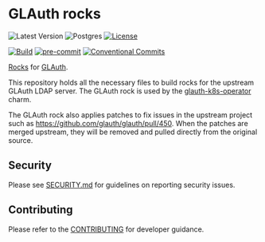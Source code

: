 # GLAuth rocks

![Latest Version](https://img.shields.io/badge/dynamic/yaml?url=https%3A%2F%2Fraw.githubusercontent.com%2Fcanonical%2Fglauth-rock%2Fmain%2Frockcraft.yaml&query=%24.version&label=Release&color=red)
![Postgres](https://img.shields.io/badge/postgres-%23316192.svg?logo=postgresql&logoColor=white)
[![License](https://img.shields.io/github/license/canonical/glauth-rock?label=License)](https://github.com/canonical/glauth-rock/blob/main/LICENSE)

[![Build](https://img.shields.io/github/actions/workflow/status/canonical/glauth-rock/push_main.yaml?label=Build)](https://github.com/canonical/glauth-rock/actions/workflows/push_main.yaml)
[![pre-commit](https://img.shields.io/badge/pre--commit-enabled-brightgreen?logo=pre-commit)](https://github.com/pre-commit/pre-commit)
[![Conventional Commits](https://img.shields.io/badge/Conventional%20Commits-1.0.0-%23FE5196.svg)](https://conventionalcommits.org)

[Rocks](https://canonical-rockcraft.readthedocs-hosted.com/en/latest/explanation/rocks/#rocks-explanation)
for [GLAuth](https://github.com/glauth/glauth).

This repository holds all the necessary files to build rocks for the upstream
GLAuth LDAP server. The GLAuth rock is used by
the [glauth-k8s-operator](https://github.com/canonical/glauth-k8s-operator)
charm.

The GLAuth rock also applies patches to fix issues in the upstream project such as https://github.com/glauth/glauth/pull/450. When the patches
are merged upstream, they will be removed and pulled directly from the original source.

## Security

Please see [SECURITY.md](https://github.com/canonical/glauth-rock/blob/main/SECURITY.md)
for guidelines on reporting security issues.

## Contributing

Please refer to the [CONTRIBUTING](CONTRIBUTING.md) for developer guidance.

